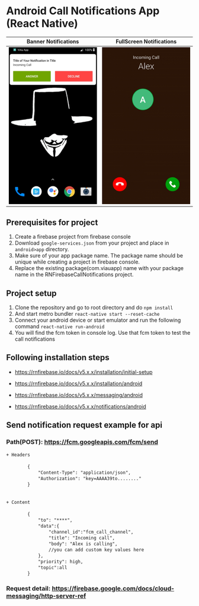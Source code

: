 # Android Call Notifications App (React Native)

|                       Banner Notifications                       |                         FullScreen Notifications                         |
| :--------------------------------------------------------------: | :----------------------------------------------------------------------: |
| ![Banner Notification](./readme_assets/banner_notifications.jpg) | ![FullScreen Notification](./readme_assets/fullscreen_notifications.jpg) |

## Prerequisites for project

1. Create a firebase project from firebase console
2. Download `google-services.json` from your project and place in `android>app` directory.
3. Make sure of your app package name. The package name should be unique while creating a project in firebase console.
4. Replace the existing package(com.viauapp) name with your package name in the RNFirebaseCallNotifications project.

## Project setup

1. Clone the repository and go to root directory and do `npm install`
2. And start metro bundler `react-native start --reset-cache`
3. Connect your android device or start emulator and run the following command `react-native run-android`
4. You will find the fcm token in console log. Use that fcm token to test the call notifications

## Following installation steps

- https://rnfirebase.io/docs/v5.x.x/installation/initial-setup

- https://rnfirebase.io/docs/v5.x.x/installation/android

- https://rnfirebase.io/docs/v5.x.x/messaging/android

- https://rnfirebase.io/docs/v5.x.x/notifications/android

## Send notification request example for api

### Path(POST): https://fcm.googleapis.com/fcm/send

    + Headers

            {
                "Content-Type": "application/json",
                "Authorization": "key=AAAA39to........"
            }


    + Content

            {
                "to": "****",
                "data":{
                    "channel_id":"fcm_call_channel",
                    "title": "Incoming call",
                    "body": "Alex is calling",
                    //you can add custom key values here
                },
                "priority": high,
                "topic":all
            }

### Request detail: https://firebase.google.com/docs/cloud-messaging/http-server-ref
